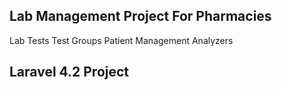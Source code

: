 ## Lab Management Project For Pharmacies

Lab Tests
Test Groups
Patient Management
Analyzers


## Laravel 4.2 Project

